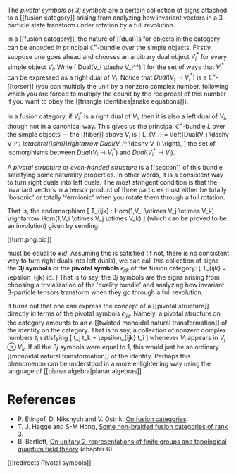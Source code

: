 The _pivotal symbols_ or _$3j$ symbols_ are a certain collection of signs attached to a [[fusion category]] arising from analyzing how invariant vectors in a $3$-particle state transform under rotation by a full revolution. 

In a [[fusion category]], the nature of [[dual]]s for objects in the category can be encoded in principal $\mathbb{C}^\times$-bundle over the simple objects. Firstly, suppose one goes ahead and chooses an arbitrary dual object $V_i^*$ for every simple object $V_i$. Write
\[
 Dual(V_i \dashv V_i^*)
\]
for the set of ways that $V_i^*$ can be expressed as a right dual of $V_i$.
Notice that $Dual(V_i \dashv V_i^*)$ is a $\mathbb{C}^\times$-[[torsor]] (you can multiply the unit by a nonzero complex number, following which you are forced to multiply the counit by the reciprocal of this number if you want to obey the [[triangle identities|snake equations]]). 

In a fusion category, if $V_i^*$ is a right dual of $V_i$, then it is also a left dual of $V_i$, though not in a canonical way. This gives us the principal $\mathbb{C}^\times$-bundle $L$ over the simple objects &#8212; the [[fiber]] above $V_i$ is
\[
 L_{V_i} = \left\{Dual(V_i \dashv V_i^*) \stackrel{\sim}\rightarrow Dual(V_i^* \dashv V_i) \right\},
\]
the set of isomorphisms between $Dual(V_i \dashv V_i^*)$ and $Dual(V_i^* \dashv V_i)$.

A _pivotal structure_ or _even-handed structure_ is a [[section]] of this bundle satisfying some naturality properties. In other words, it is a consistent way to turn right duals into left duals. The most stringent condition is that the invariant vectors in a tensor product of three particles must either be totally 'bosonic' or totally 'fermionic' when you rotate them through a full rotation. 

That is, the endomorphism
\[
 T_{ijk} : Hom(1,V_i \otimes V_j \otimes V_k)  \rightarrow Hom(1,V_i \otimes V_j \otimes V_k)
\]
(which can be proved to be an involution) given by sending

[[turn.png:pic]]

must be equal to $\pm id$. Assuming this is satisfied (if not, there is no consistent way to turn right duals into left duals), we can call this collection of signs the __$3j$ symbols__ or the __pivotal symbols__ $\epsilon_{ijk}$ of the fusion category:
\[
  T_{ijk} = \epsilon_{ijk} id. 
\]
That is to say, the $3j$ symbols are the signs arising from choosing a trivialization of the 'duality bundle' and analyzing how invariant $3$-particle tensors transform when they go through a full revolution.

It turns out that one can express the concept of a [[pivotal structure]] directly in terms of the pivotal symbols $\epsilon_{ijk}$. Namely, a pivotal structure on the category amounts to an $\epsilon$-[[twisted monoidal natural transformation]] of the identity on the category. That is to say, a collection of nonzero complex numbers $t_{i}$ satisfying
\[
 t_j t_k = \epsilon_{ijk} t_i
\]
whenever $V_i$ appears in $V_j \otimes V_k$.
If all the $3j$ symbols were equal to $1$, this would just be an ordinary [[monoidal natural transformation]] of the identity. Perhaps this phenomenon can be understood in a more enlightening way using the language of [[planar algebra|planar algebras]].

# References

* P. Etingof, D. Nikshych and V. Ostrik, [On fusion categories](http://arxiv.org/abs/math/0203060).
* T. J. Hagge and S-M Hong, [Some non-braided fusion categories of rank 3](http://arxiv.org/abs/math/0704.0208).
* B. Bartlett, [On unitary 2-representations of finite groups and topological quantum field theory](http://arxiv.org/abs/0901.3975) (chapter 6).


[[!redirects Pivotal symbols]]